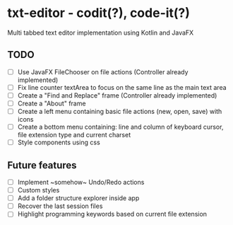 # txt-editor - codit(?), code-it(?)

Multi tabbed text editor implementation using Kotlin and JavaFX

## TODO
 - [ ] Use JavaFX FileChooser on file actions (Controller already implemented)
 - [ ] Fix line counter textArea to focus on the same line as the main text area
 - [ ] Create a "Find and Replace" frame (Controller already implemented)
 - [ ] Create a "About" frame
 - [ ] Create a left menu containing basic file actions (new, open, save) with icons
 - [ ] Create a bottom menu containing: line and column of keyboard cursor, file extension type and current charset
 - [ ] Style components using css

## Future features
 - [ ] Implement ~somehow~ Undo/Redo actions
 - [ ] Custom styles
 - [ ] Add a folder structure explorer inside app
 - [ ] Recover the last session files
 - [ ] Highlight programming keywords based on current file extension